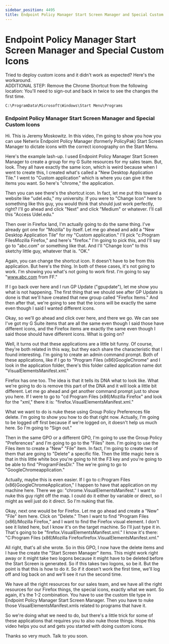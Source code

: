 ```yaml
---
sidebar_position: 4495
title: Endpoint Policy Manager Start Screen Manager and Special Custom Icons
---
```


# Endpoint Policy Manager Start Screen Manager and Special Custom Icons

Tried to deploy custom icons and it didn't work as expected? Here's the workaround.  
ADDITIONAL STEP: Remove the Chrome Shortcut from the following location: You'll need to sign-out and back in twice to see the changes the first time.

`C:\ProgramData\Microsoft\Windows\Start Menu\Programs`

### Endpoint Policy Manager Start Screen Manager and Special Custom Icons

Hi. This is Jeremy Moskowitz. In this video, I'm going to show you how you can use Netwrix Endpoint Policy Manager (formerly PolicyPak) Start Screen Manager to dictate icons with the correct iconography on the Start Menu.

Here's the example lash-up. I used Endpoint Policy Manager Start Screen Manager to create a group for my G Suite resources for my sales team. But, look. They all have exactly the same icon, which is weird because when I went to create this, I created what's called a "New Desktop Application Tile." I went to "Custom application" which is where you can give it the items you want. So here's "chrome," the application.

Then you can see there's the shortcut icon. In fact, let me put this toward a website like "udel.edu," my university. If you were to "Change Icon" here to something like this guy, you would think that should just work perfectly, right? I'll go ahead and click "Next" and click "Medium" or whatever. I'll call this "Access Udel.edu."

Then over in Firefox land, I'm actually going to do the same thing. I've already got one for "Mozilla" by itself. Let me go ahead and add a "New Desktop Application Tile" for my "Custom application." I'll pick "c:Program FilesMozilla Firefox," and here's "firefox." I'm going to pick this, and I'll say go to "abc.com" or something like that. And I'll "Change Icon" to this sketchy little guy, whatever that is. "OK."

Again, you can change the shortcut icon. It doesn't have to be from this application. But here's the thing. In both of these cases, it's not going to work. I'm showing you what's not going to work first. I'm going to say "www.abc.com from FF."

If I go back over here and I run GP Update ("gpupdate"), let me show you what is not happening. The first thing that we should see after GP Update is done is that we'll have created that new group called "Firefox Items." And then after that, we're going to see that the icons will be exactly the same even though I said I wanted different icons.

Okay, so we'll go ahead and click over here, and there we go. We can see I've got my G Suite items that are all the same even though I said those have different icons, and the Firefox items are exactly the same even though I said those should have different icons. What is going on?

Well, it turns out that these applications are a little bit funny. Of course, they're both related in this way, but they each share the characteristic that I found interesting. I'm going to create an admin command prompt. Both of these applications, like if I go to "Program Files (x86)GoogleChrome" and I look in the application folder, there's this folder called application name dot "VisualElementsManifest.xml."

Firefox has one too. The idea is that it tells its DNA what to look like. What we're going to do is remove this part of the DNA and it will look a little bit different. Let me go ahead and get another command prompt just to show you here. If I were to go to "cd Program Files (x86)Mozilla Firefox" and look for the "xml," there it is: "firefox.VisualElementsManifest.xml."

What we want to do is nuke these using Group Policy Preferences file delete. I'm going to show you how to do that right now. Actually, I'm going to be logged off first because if we're logged on, it doesn't help us much here. So I'm going to "Sign out."

Then in the same GPO or a different GPO, I'm going to use the Group Policy "Preferences" and I'm going to go to the "Files" item. I'm going to use the Files item to create a "New" "File" item. In fact, I'm going to create two of them that are going to "Delete" a specific file. Then the little magic here is that in this little white box you're going to hit the F3 key and you're going to be able to find "ProgramFilesDir." The we're going to go to "GoogleChromeapplication."

Actually, maybe this is even easier. If I go to c:Program Files (x86)GoogleChromeApplication," I happen to have that application on my machine here. There we go: "chrome.VisualElementsManifest." I want to nuke this guy right off the map. I could do it either by variable or direct, so I might as well just do it direct. So I'm nuking that file.

Okay, next one would be for Firefox. Let me go ahead and create a "New" "File" item here. Click on "Delete." Then I want to find "Program Files (x86)/Mozilla Firefox," and I want to find the Firefox visual element. I don't see it listed here, but I know it's on the target machine. So I'll just type it in. That's going to be "firefox.VisualElementsManifest.xml." I know it's there: "C:Program Files (x86)Mozilla Firefoxfirefox.VisualElementsManifest.xml."

All right, that's all she wrote. So in this GPO, I now have the delete items and I have the create the "Start Screen Manager" items. This might work right away or it might take two logons because it might have to be deleted before the Start Screen is generated. So if this takes two logons, so be it. But the point is that this is how to do it. So if it doesn't work the first time, we'll log off and log back on and we'll see it run the second time.

We have all the right resources for our sales team, and we have all the right resources for our Firefox things, the special icons, exactly what we want. So again, it's the 1-2 combination. You have to use the custom tile type in Endpoint Policy Manager Start Screen Manager. Then you have to nuke those VisualElementsManifest.xmls related to programs that have it.

So we're doing what we need to do, but there's a little trick for some of these applications that requires you to also nuke those things. Hope this video helps you out and gets you started with doing custom icons.

Thanks so very much. Talk to you soon.